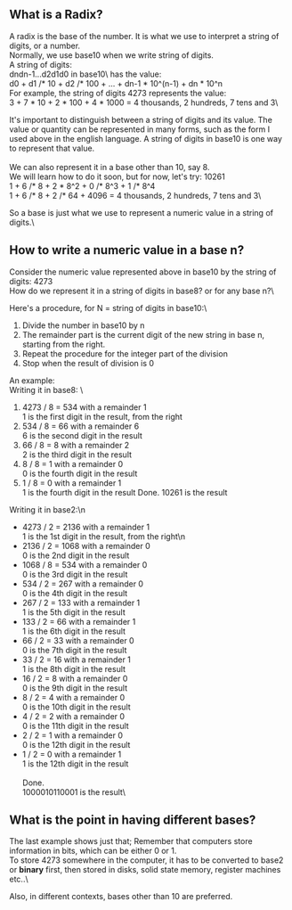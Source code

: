 ## What is a Radix?
A radix is the base of the number. It is what we use to interpret a string of digits, or a number.\
Normally, we use base10 when we write string of digits.\
A string of digits:\
dndn-1...d2d1d0 in base10\ 
has the value:\
d0 + d1 /* 10 + d2 /* 100 + ... + dn-1 * 10^(n-1) + dn * 10^n\
For example, the string of digits 4273 represents the value:\
3 + 7 * 10 + 2 * 100 + 4 * 1000 = 4 thousands, 2 hundreds, 7 tens and 3\

It's important to distinguish between a string of digits and its value. The value or quantity can be represented in many forms, such as the form I used above in the english language. A string of digits in base10 is one way to represent that value.\
\
We can also represent it in a base other than 10, say 8.\
We will learn how to do it soon, but for now, let's try: 10261\
1 + 6 /* 8 + 2 * 8^2 + 0 /* 8^3 + 1 /* 8^4\
1 + 6 /* 8 + 2 /* 64 + 4096 = 4 thousands, 2 hundreds, 7 tens and 3\

So a base is just what we use to represent a numeric value in a string of digits.\

## How to write a numeric value in a base n?
Consider the numeric value represented above in base10 by the string of digits: 4273\
How do we represent it in a string of digits in base8? or for any base n?\

Here's a procedure, for N = string of digits in base10:\
  1. Divide the number in base10 by n
  2. The remainder part is the current digit of the new string in base n, starting from the right.
  3. Repeat the procedure for the integer part of the division
  4. Stop when the result of division is 0

An example:\
Writing it in base8: \
1. 4273 / 8 = 534 with a remainder 1\
               1 is the first digit in the result, from the right
2. 534 / 8 = 66 with a remainder 6\
               6 is the second digit in the result
3. 66 / 8 = 8 with a remainder 2\
               2 is the third digit in the result
4. 8 / 8 = 1 with a remainder 0\
               0 is the fourth digit in the result     
5. 1 / 8 = 0 with a remainder 1\
               1 is the fourth digit in the result
Done.
10261 is the result

Writing it in base2:\n
- 4273 / 2 = 2136 with a remainder 1 \
               1 is the 1st digit in the result, from the right\n
- 2136 / 2 = 1068 with a remainder 0\
               0 is the 2nd digit in the result
- 1068 / 8 = 534 with a remainder 0\
               0 is the 3rd digit in the result
- 534 / 2 = 267 with a remainder 0\
               0 is the 4th digit in the result     
- 267 / 2 = 133 with a remainder 1\
               1 is the 5th digit in the result
- 133 / 2 = 66 with a remainder 1\
               1 is the 6th digit in the result       
- 66 / 2 = 33 with a remainder 0\
               0 is the 7th digit in the result     
- 33 / 2 = 16 with a remainder 1\
               1 is the 8th digit in the result 
- 16 / 2 = 8 with a remainder 0\
               0 is the 9th digit in the result 
- 8 / 2 = 4 with a remainder 0\
               0 is the 10th digit in the result 
- 4 / 2 = 2 with a remainder 0\
               0 is the 11th digit in the result
- 2 / 2 = 1 with a remainder 0\
               0 is the 12th digit in the result
- 1 / 2 = 0 with a remainder 1\
               1 is the 12th digit in the result\
\
Done.\
1000010110001 is the result\

## What is the point in having different bases?

The last example shows just that; Remember that computers store information in bits, which can be either 0 or 1.\
To store 4273 somewhere in the computer, it has to be converted to base2 or **binary** first, then stored in disks, solid state memory, register machines etc..\

Also, in different contexts, bases other than 10 are preferred.





